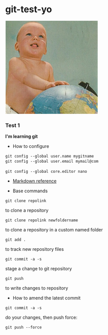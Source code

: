 # git-test-yo

![jambalaya](https://raw.githubusercontent.com/ivandorte/git-test-yo/master/avatar.png) 


### Test 1

**I'm learning git**

- How to configure

```
git config --global user.name mygitname
git config --global user.email mymail@com

git config --global core.editor nano
```

- [Markdown reference](https://guides.github.com/features/mastering-markdown/)

- Base commands

```
git clone repolink
```
to clone a repository


```
git clone repolink newfoldername
```
to clone a repository in a custom named folder


```
git add .
```
to track new repository files


```
git commit -a -s
```
stage a change to git repository


```
git push
```
to write changes to repository


- How to amend the latest commit

```
git commit -a -s
```

do your changes, then push force:

```
git push --force
```
